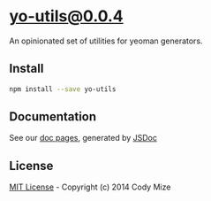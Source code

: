 # [yo-utils@0.0.4](https://github.com/yo-components/yo-utils/tree/0.0.4)

An opinionated set of utilities for yeoman generators.

## Install

```bash
npm install --save yo-utils
```

## Documentation

See our [doc pages](https://yo-components.github.io/yo-utils/docs/latest), generated by [JSDoc](https://github.com/jsdoc3/jsdoc)

## License

[MIT License](https://github.com/yo-components/yo-utils/blob/master/LICENSE) - Copyright (c) 2014 Cody Mize
